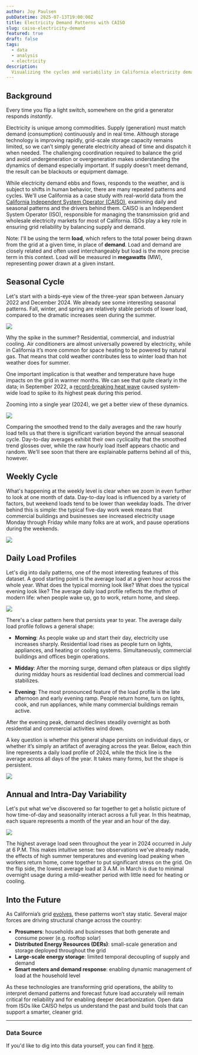 ```yaml
---
author: Joy Paulsen
pubDatetime: 2025-07-13T19:00:00Z
title: Electricity Demand Patterns with CAISO
slug: caiso-electricity-demand
featured: true
draft: false
tags:
  - data
  - analysis
  - electricity
description:
  Visualizing the cycles and variability in California electricity demand using open data 
---
```


## Background

Every time you flip a light switch, somewhere on the grid a generator responds *instantly*.

Electricity is unique among commodities. Supply (generation) must match demand (consumption) continuously and in real time. Although storage technology is improving rapidly, grid-scale storage capacity remains limited, so we can’t simply generate electricity ahead of time and dispatch it when needed. The challenging coordination required to balance the grid and avoid undergeneration or overgeneration makes understanding the dynamics of demand especially important. If supply doesn't meet demand, the result can be blackouts or equipment damage.

While electricity demand ebbs and flows, responds to the weather, and is subject to shifts in human behavior, there are many repeated patterns and cycles. We'll use California as a case study with real-world data from the [California Independent System Operator (CAISO)](https://www.caiso.com/), examining daily and seasonal patterns and the drivers behind them. CAISO is an Independent System Operator (ISO), responsible for managing the transmission grid and wholesale electricity markets for most of California. ISOs play a key role in ensuring grid reliability by balancing supply and demand.

Note: I'll be using the term **load**, which refers to the total power being drawn from the grid at a given time, in place of **demand**. Load and demand are closely related and often used interchangeably but load is the more precise term in this context. Load will be measured in **megawatts** (MW), representing power drawn at a given instant.

## Seasonal Cycle

Let's start with a birds-eye view of the three-year span between January 2022 and December 2024. We already see some interesting seasonal patterns. Fall, winter, and spring are relatively stable periods of lower load, compared to the dramatic increases seen during the summer.

![](@assets/blog/caiso-electricity-demand/multi_year.png)

Why the spike in the summer? Residential, commercial, and industrial cooling. Air conditioners are almost universally powered by electricity, while in California it’s more common for space heating to be powered by natural gas. That means that cold weather contributes less to winter load than hot weather does for summer.

One important implication is that weather and temperature have huge impacts on the grid in warmer months. We can see that quite clearly in the data; in September 2022, a [record-breaking heat wave](https://earthobservatory.nasa.gov/images/150318/a-long-lasting-western-heatwave) caused system-wide load to spike to its highest peak during this period.

Zooming into a single year (2024), we get a better view of these dynamics.

![](@assets/blog/caiso-electricity-demand/single_year.png)

Comparing the smoothed trend to the daily averages and the raw hourly load tells us that there is significant variation beyond the annual seasonal cycle. Day-to-day averages exhibit their own cyclicality that the smoothed trend glosses over, while the raw hourly load itself appears chaotic and random. We'll see soon that there are explainable patterns behind all of this, however.

## Weekly Cycle

What's happening at the weekly level is clear when we zoom in even further to look at one month of data. Day-to-day load is influenced by a variety of factors, but weekend loads tend to be lower than weekday loads. The driver behind this is simple: the typical five-day work week means that commercial buildings and businesses see increased electricity usage Monday through Friday while many folks are at work, and pause operations during the weekends.

![](@assets/blog/caiso-electricity-demand/single_month.png)


## Daily Load Profiles

Let's dig into daily patterns, one of the most interesting features of this dataset. A good starting point is the average load at a given hour across the whole year. What does the typical morning look like? What does the typical evening look like? The average daily load profile reflects the rhythm of modern life: when people wake up, go to work, return home, and sleep. 

![](@assets/blog/caiso-electricity-demand/load_profiles_by_year.png)

There's a clear pattern here that persists year to year. The average daily load profile follows a general shape:

- **Morning**: As people wake up and start their day, electricity use increases sharply. Residential load rises as people turn on lights, appliances, and heating or cooling systems. Simultaneously, commercial buildings and offices begin operations.

- **Midday**: After the morning surge, demand often plateaus or dips slightly during midday hours as residential load declines and commercial load stabilizes.

- **Evening**: The most pronounced feature of the load profile is the late afternoon and early evening ramp. People return home, turn on lights, cook, and run appliances, while many commercial buildings remain active.

After the evening peak, demand declines steadily overnight as both residential and commercial activities wind down.

A key question is whether this general shape persists on individual days, or whether it’s simply an artifact of averaging across the year. Below, each thin line represents a daily load profile of 2024, while the thick line is the average across all days of the year. It takes many forms, but the shape is persistent.

![](@assets/blog/caiso-electricity-demand/load_profiles.png)

## Annual and Intra-Day Variability

Let's put what we've discovered so far together to get a holistic picture of how time-of-day and seasonality interact across a full year. In this heatmap, each square represents a month of the year and an hour of the day.

![](@assets/blog/caiso-electricity-demand/heatmap.png)

The highest average load seen throughout the year in 2024 occurred in July at 6 P.M. This makes intuitive sense: two observations we've already made, the effects of high summer temperatures and evening load peaking when workers return home, come together to put significant stress on the grid. On the flip side, the lowest average load at 3 A.M. in March is due to minimal overnight usage during a mild-weather period with little need for heating or cooling.

## Into the Future

As California’s grid [evolves](https://www.caiso.com/about/our-business/managing-the-evolving-grid), these patterns won’t stay static. Several major forces are driving structural change across the country:

- **Prosumers**: households and businesses that both generate and consume power (e.g. rooftop solar)
- **Distributed Energy Resources (DERs)**: small-scale generation and storage deployed throughout the grid
- **Large-scale energy storage**: limited temporal decoupling of supply and demand
- **Smart meters and demand response**: enabling dynamic management of load at the household level

As these technologies are transforming grid operations, the ability to interpret demand patterns and forecast future load accurately will remain critical for reliability and for enabling deeper decarbonization. Open data from ISOs like CAISO helps us understand the past and build tools that can support a smarter, cleaner grid.

---

### Data Source 

If you'd like to dig into this data yourself, you can find it [here](https://www.caiso.com/library/historical-ems-hourly-load).

